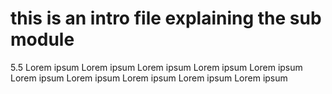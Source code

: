 # this is an intro file explaining the sub module 

5.5 Lorem ipsum Lorem ipsum Lorem ipsum Lorem ipsum Lorem ipsum Lorem ipsum Lorem ipsum Lorem ipsum Lorem ipsum Lorem ipsum 